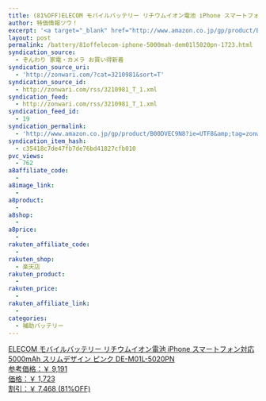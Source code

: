 ```yaml
---
title: (81%OFF)ELECOM モバイルバッテリー リチウムイオン電池 iPhone スマートフォン対応 5000mAh スリムデザイン ピンク DE-M01L-5020PN ￥1,723
author: 特価情報ツウ！
excerpt: '<a target="_blank" href="http://www.amazon.co.jp/gp/product/B00DVEC9N8?ie=UTF8&amp;tag=zonwari-22&amp;linkCode=as2&amp;camp=247&amp;creative=7399&amp;creativeASIN=B00DVEC9N8"><img src="http://ecx.images-amazon.com/images/I/31JHOgwjo3L._SL100_.jpg"><br>ELECOM &#12514;&#12496;&#12452;&#12523;&#12496;&#12483;&#12486;&#12522;&#12540; &#12522;&#12481;&#12454;&#12512;&#12452;&#12458;&#12531;&#38651;&#27744; iPhone &#12473;&#12510;&#12540;&#12488;&#12501;&#12457;&#12531;&#23550;&#24540; 5000mAh &#12473;&#12522;&#12512;&#12487;&#12470;&#12452;&#12531; &#12500;&#12531;&#12463; DE-M01L-5020PN<br>&#21442;&#32771;&#20385;&#26684;&#65306;&#65509; 9,191<br>&#20385;&#26684;&#65306;&#65509; 1,723<br>&#21106;&#24341;&#65306;&#65509; 7,468 (81%OFF)</a>'
layout: post
permalink: /battery/81offelecom-iphone-5000mah-dem01l5020pn-1723.html
syndication_source:
  - ぞんわり 家電・カメラ お買い得新着
syndication_source_uri:
  - 'http://zonwari.com/?cat=3210981&sort=T'
syndication_source_id:
  - http://zonwari.com/rss/3210981_T_1.xml
syndication_feed:
  - http://zonwari.com/rss/3210981_T_1.xml
syndication_feed_id:
  - 19
syndication_permalink:
  - 'http://www.amazon.co.jp/gp/product/B00DVEC9N8?ie=UTF8&amp;tag=zonwari-22&amp;linkCode=as2&amp;camp=247&amp;creative=7399&amp;creativeASIN=B00DVEC9N8'
syndication_item_hash:
  - c35418c7de47fb7de76bd41827cfb010
pvc_views:
  - 762
a8affiliate_code:
  - 
a8image_link:
  - 
a8product:
  - 
a8shop:
  - 
a8price:
  - 
rakuten_affiliate_code:
  - 
rakuten_shop:
  - 楽天店
rakuten_product:
  - 
rakuten_price:
  - 
rakuten_affiliate_link:
  - 
categories:
  - 補助バッテリー
---
```

[<img src='http://i1.wp.com/ecx.images-amazon.com/images/I/31JHOgwjo3L._SL150_.jpg?w=546' title="" alt="" data-recalc-dims="1" />  
ELECOM モバイルバッテリー リチウムイオン電池 iPhone スマートフォン対応 5000mAh スリムデザイン ピンク DE-M01L-5020PN  
参考価格：￥ 9,191  
価格：￥ 1,723  
割引：￥ 7,468 (81%OFF)][1]

 [1]: http://www.amazon.co.jp/gp/product/B00DVEC9N8?ie=UTF8&#038;tag=tokkajohotsu-22&#038;linkCode=as2&#038;camp=247&#038;creative=7399&#038;creativeASIN=B00DVEC9N8
